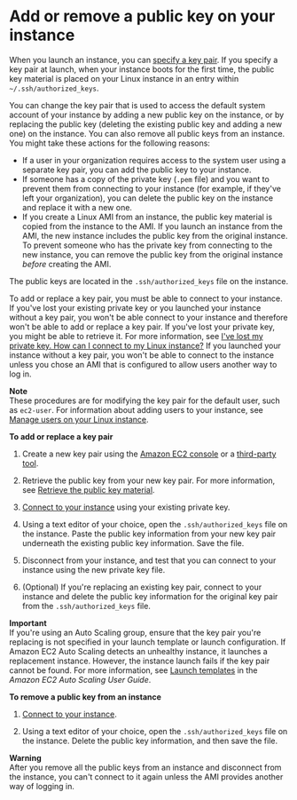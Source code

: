 # Add or remove a public key on your instance<a name="replacing-key-pair"></a>

When you launch an instance, you can [specify a key pair](ec2-launch-instance-wizard.md#liw-key-pair)\. If you specify a key pair at launch, when your instance boots for the first time, the public key material is placed on your Linux instance in an entry within `~/.ssh/authorized_keys`\.

You can change the key pair that is used to access the default system account of your instance by adding a new public key on the instance, or by replacing the public key \(deleting the existing public key and adding a new one\) on the instance\. You can also remove all public keys from an instance\. You might take these actions for the following reasons:
+ If a user in your organization requires access to the system user using a separate key pair, you can add the public key to your instance\.
+ If someone has a copy of the private key \(`.pem` file\) and you want to prevent them from connecting to your instance \(for example, if they've left your organization\), you can delete the public key on the instance and replace it with a new one\.
+ If you create a Linux AMI from an instance, the public key material is copied from the instance to the AMI\. If you launch an instance from the AMI, the new instance includes the public key from the original instance\. To prevent someone who has the private key from connecting to the new instance, you can remove the public key from the original instance *before* creating the AMI\.

The public keys are located in the `.ssh/authorized_keys` file on the instance\.

To add or replace a key pair, you must be able to connect to your instance\. If you've lost your existing private key or you launched your instance without a key pair, you won't be able connect to your instance and therefore won't be able to add or replace a key pair\. If you've lost your private key, you might be able to retrieve it\. For more information, see [I've lost my private key\. How can I connect to my Linux instance?](TroubleshootingInstancesConnecting.md#replacing-lost-key-pair) If you launched your instance without a key pair, you won't be able to connect to the instance unless you chose an AMI that is configured to allow users another way to log in\.

**Note**  
These procedures are for modifying the key pair for the default user, such as `ec2-user`\. For information about adding users to your instance, see [Manage users on your Linux instance](managing-users.md)\.

**To add or replace a key pair**

1. Create a new key pair using the [Amazon EC2 console](create-key-pairs.md#having-ec2-create-your-key-pair) or a [third\-party tool](create-key-pairs.md#how-to-generate-your-own-key-and-import-it-to-aws)\.

1. Retrieve the public key from your new key pair\. For more information, see [Retrieve the public key material](describe-keys.md#retrieving-the-public-key)\.

1. [Connect to your instance](AccessingInstances.md) using your existing private key\.

1. Using a text editor of your choice, open the `.ssh/authorized_keys` file on the instance\. Paste the public key information from your new key pair underneath the existing public key information\. Save the file\.

1. Disconnect from your instance, and test that you can connect to your instance using the new private key file\.

1. \(Optional\) If you're replacing an existing key pair, connect to your instance and delete the public key information for the original key pair from the `.ssh/authorized_keys` file\.

**Important**  
If you're using an Auto Scaling group, ensure that the key pair you're replacing is not specified in your launch template or launch configuration\. If Amazon EC2 Auto Scaling detects an unhealthy instance, it launches a replacement instance\. However, the instance launch fails if the key pair cannot be found\. For more information, see [Launch templates](https://docs.aws.amazon.com/autoscaling/ec2/userguide/LaunchTemplates.html) in the *Amazon EC2 Auto Scaling User Guide*\.

**To remove a public key from an instance**

1. [Connect to your instance](AccessingInstances.md)\.

1. Using a text editor of your choice, open the `.ssh/authorized_keys` file on the instance\. Delete the public key information, and then save the file\.

**Warning**  
After you remove all the public keys from an instance and disconnect from the instance, you can't connect to it again unless the AMI provides another way of logging in\.